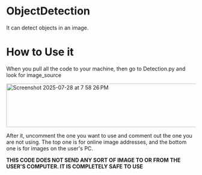 # ObjectDetection
It can detect objects in an image. 

# How to Use it
When you pull all the code to your machine, then go to Detection.py and look for image_source

<img width="1122" height="116" alt="Screenshot 2025-07-28 at 7 58 26 PM" src="https://github.com/user-attachments/assets/93dcff4e-d2db-41c0-a21d-25fd01b92841" />

After it, uncomment the one you want to use and comment out the one you are not using. The top one is for online image addresses, and the bottom one is for images on the user's PC.

**THIS CODE DOES NOT SEND ANY SORT OF IMAGE TO OR FROM THE USER'S COMPUTER. IT IS COMPLETELY SAFE TO USE**
